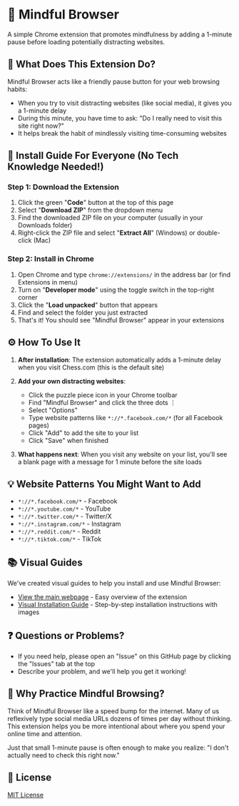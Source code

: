 # 🧘 Mindful Browser

A simple Chrome extension that promotes mindfulness by adding a 1-minute pause before loading potentially distracting websites.

## 🤔 What Does This Extension Do?

Mindful Browser acts like a friendly pause button for your web browsing habits:

- When you try to visit distracting websites (like social media), it gives you a 1-minute delay
- During this minute, you have time to ask: "Do I really need to visit this site right now?"
- It helps break the habit of mindlessly visiting time-consuming websites

## 📱 Install Guide For Everyone (No Tech Knowledge Needed!)

### Step 1: Download the Extension

1. Click the green "**Code**" button at the top of this page
2. Select "**Download ZIP**" from the dropdown menu
3. Find the downloaded ZIP file on your computer (usually in your Downloads folder)
4. Right-click the ZIP file and select "**Extract All**" (Windows) or double-click (Mac)

### Step 2: Install in Chrome

1. Open Chrome and type `chrome://extensions/` in the address bar (or find Extensions in menu)
2. Turn on "**Developer mode**" using the toggle switch in the top-right corner
3. Click the "**Load unpacked**" button that appears
4. Find and select the folder you just extracted
5. That's it! You should see "Mindful Browser" appear in your extensions

## ⚙️ How To Use It

1. **After installation**: The extension automatically adds a 1-minute delay when you visit Chess.com (this is the default site)

2. **Add your own distracting websites**:
   - Click the puzzle piece icon in your Chrome toolbar
   - Find "Mindful Browser" and click the three dots ⋮
   - Select "Options"
   - Type website patterns like `*://*.facebook.com/*` (for all Facebook pages)
   - Click "Add" to add the site to your list
   - Click "Save" when finished

3. **What happens next**: When you visit any website on your list, you'll see a blank page with a message for 1 minute before the site loads

## 💡 Website Patterns You Might Want to Add

- `*://*.facebook.com/*` - Facebook
- `*://*.youtube.com/*` - YouTube
- `*://*.twitter.com/*` - Twitter/X
- `*://*.instagram.com/*` - Instagram
- `*://*.reddit.com/*` - Reddit
- `*://*.tiktok.com/*` - TikTok

## 📚 Visual Guides

We've created visual guides to help you install and use Mindful Browser:

- [View the main webpage](https://kprototype.github.io/Mindful-Browser/) - Easy overview of the extension
- [Visual Installation Guide](https://kprototype.github.io/Mindful-Browser/screenshots/installation-guide.html) - Step-by-step installation instructions with images

## ❓ Questions or Problems?

- If you need help, please open an "Issue" on this GitHub page by clicking the "Issues" tab at the top
- Describe your problem, and we'll help you get it working!

## 🙏 Why Practice Mindful Browsing?

Think of Mindful Browser like a speed bump for the internet. Many of us reflexively type social media URLs dozens of times per day without thinking. This extension helps you be more intentional about where you spend your online time and attention.

Just that small 1-minute pause is often enough to make you realize: "I don't actually need to check this right now."

## 📜 License

[MIT License](LICENSE)
